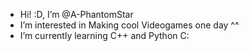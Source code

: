 - Hi! :D, I’m @A-PhantomStar
- I’m interested in Making cool Videogames one day ^^
- I’m currently learning C++ and Python C:


<!---
A-PhantomStar/A-PhantomStar is a ✨ special ✨ repository because its `README.md` (this file) appears on your GitHub profile.
You can click the Preview link to take a look at your changes.
--->
